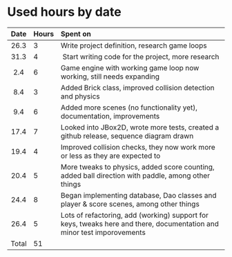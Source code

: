 # Used hours by date

|Date|Hours|Spent on|
|:-----:|:----|:-----|
|26.3| 3   | Write project definition, research game loops |
|31.3| 4   | Start writing code for the project, more research |
|2.4| 6   | Game engine with working game loop now working, still needs expanding |
|8.4| 3   | Added Brick class, improved collision detection and physics |
|9.4| 6   | Added more scenes (no functionality yet), documentation, improvements |
|17.4| 7  | Looked into JBox2D, wrote more tests, created a github release, sequence diagram drawn |
|19.4| 4  | Improved collision checks, they now work more or less as they are expected to |
|20.4| 5  | More tweaks to physics, added score counting, added ball direction with paddle, among other things |
|24.4| 8 | Began implementing database, Dao classes and player & score scenes, among other things |
|26.4| 5 | Lots of refactoring, add (working) support for keys, tweaks here and there, documentation and minor test imporovements |
| Total | 51   | |
